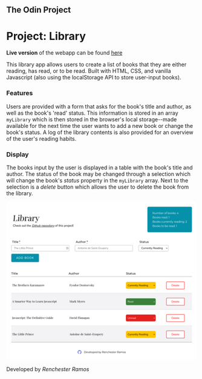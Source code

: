 ## The Odin Project

# Project: Library

**Live version** of the webapp can be found [here](https://renchester.github.io/top-library/)

This library app allows users to create a list of books that they are either reading, has read, or to be read. Built with HTML, CSS, and vanilla Javascript (also using the localStorage API to store user-input books).

### Features

Users are provided with a form that asks for the book's title and author, as well as the book's 'read' status. This information is stored in an array `myLibrary` which is then stored in the browser's local storage--made available for the next time the user wants to add a new book or change the book's status. A log of the library contents is also provided for an overview of the user's reading habits.

### Display

The books input by the user is displayed in a table with the book's title and author. The status of the book may be changed through a selection which will change the book's _status_ property in the `myLibrary` array. Next to the selection is a _delete_ button which allows the user to delete the book from the library.

![view of the page](img/library-view.png)

Developed by _Renchester Ramos_
